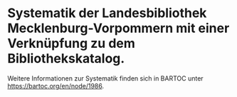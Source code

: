 # Systematik der Landesbibliothek Mecklenburg-Vorpommern mit einer Verknüpfung zu dem Bibliothekskatalog.

Weitere Informationen zur Systematik finden sich in BARTOC unter https://bartoc.org/en/node/1986.

